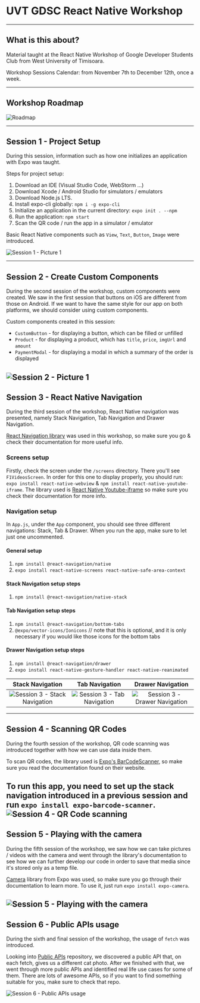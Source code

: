 # UVT GDSC React Native Workshop
___
## What is this about?
Material taught at the React Native Workshop of Google Developer Students Club from West University of Timisoara.

Workshop Sessions Calendar: from November 7th to December 12th, once a week.
___
## Workshop Roadmap
![Roadmap](./pics/roadmap.png)
___
## Session 1 - Project Setup
During this session, information such as how one initializes an application with Expo was taught.

Steps for project setup:
1. Download an IDE (Visual Studio Code, WebStorm ...)
2. Download Xcode / Android Studio for simulators / emulators
3. Download Node.js LTS.
4. Install expo-cli globally: `npm i -g expo-cli`
5. Initialize an application in the current directory: `expo init . --npm`
6. Run the application: `npm start`
7. Scan the QR code / run the app in a simulator / emulator

Basic React Native components such as `View`, `Text`, `Button`, `Image` were introduced.

![Session 1 - Picture 1](./pics/session1.jpg)
___
## Session 2 - Create Custom Components
During the second session of the workshop, custom components were created. We saw in the first session that buttons on iOS are different from those on Android. If we want to have the same style for our app on both platforms, we should consider using custom components.

Custom components created in this session:
- `CustomButton` - for displaying a button, which can be filled or unfilled
- `Product` - for displaying a product, which has `title`, `price`, `imgUrl` and `amount`
- `PaymentModal` - for displaying a modal in which a summary of the order is displayed

![Session 2 - Picture 1](./pics/session2.jpg)
---
## Session 3 - React Native Navigation
During the third session of the workshop, React Native navigation was presented, namely Stack Navigation, Tab Navigation and Drawer Navigation.

[React Navigation library](https://reactnavigation.org/) was used in this workshop, so make sure you go & check their documentation for more useful info.

### Screens setup
Firstly, check the screen under the `/screens` directory. There you'll see `F1VideosScreen`. In order for this one to display properly, you should run:
`expo install react-native-webview` & `npm install react-native-youtube-iframe`. The library used is [React Native Youtube-iframe](https://lonelycpp.github.io/react-native-youtube-iframe/) so make sure you check their documentation for more info.

### Navigation setup
In `App.js`, under the `App` component, you should see three different navigations: Stack, Tab & Drawer. When you run the app, make sure to let just one uncommented.

#### General setup
1. `npm install @react-navigation/native`
2. `expo install react-native-screens react-native-safe-area-context`

#### Stack Navigation setup steps
1. `npm install @react-navigation/native-stack`

#### Tab Navigation setup steps
1. `npm install @react-navigation/bottom-tabs`
2. `@expo/vector-icons/Ionicons` // note that this is optional, and it is only necessary if you would like those icons for the bottom tabs

#### Drawer Navigation setup steps
1. `npm install @react-navigation/drawer`
2. `expo install react-native-gesture-handler react-native-reanimated`


| Stack Navigation | Tab Navigation | Drawer Navigation |
|:---:|:---:|:---:|
| ![Session 3 - Stack Navigation](./pics/stacknavigation.gif) | ![Session 3 - Tab Navigation](./pics/tabnavigation.gif) | ![Session 3 - Drawer Navigation](./pics/drawernavigation.gif) |
---
## Session 4 - Scanning QR Codes
During the fourth session of the workshop, QR code scanning was introduced together with how we can use data inside them.

To scan QR codes, the library used is [Expo's BarCodeScanner](https://docs.expo.dev/versions/latest/sdk/bar-code-scanner/), so make sure you read the documentation found on their website.

To run this app, you need to set up the stack navigation introduced in a previous session and run `expo install expo-barcode-scanner`.
![Session 4 - QR Code scanning](./pics/session4.gif)
---
## Session 5 - Playing with the camera
During the fifth session of the workshop, we saw how we can take pictures / videos with the camera and went through the library's documentation to see how we can further develop our code in order to save that media since it's stored only as a temp file.

[Camera](https://docs.expo.dev/versions/latest/sdk/camera/) library from Expo was used, so make sure you go through their documentation to learn more. To use it, just run `expo install expo-camera`.

![Session 5 - Playing with the camera](./pics/session5.jpg)
---
## Session 6 - Public APIs usage
During the sixth and final session of the workshop, the usage of `fetch` was introduced.

Looking into [Public APIs](https://github.com/public-apis/public-apis) repository, we discovered a public API that, on each fetch, gives us a different cat photo. After we finished with that, we went through more public APIs and identified real life use cases for some of them. There are lots of awesome APIs, so if you want to find something suitable for you, make sure to check that repo.

![Session 6 - Public APIs usage](./pics/session6.gif)
